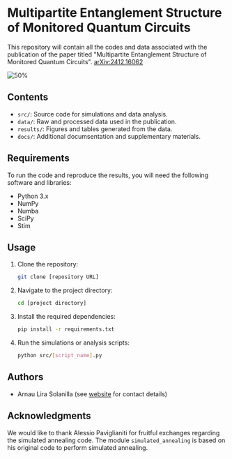 # Multipartite Entanglement Structure of Monitored Quantum Circuits

This repository will contain all the codes and data associated with the publication of the paper titled "Multipartite Entanglement Structure of Monitored Quantum Circuits". [arXiv:2412.16062](https://arxiv.org/abs/2412.16062)

![50%](https://progress-bar.xyz/60?title=Files+uploaded)

## Contents

- `src/`: Source code for simulations and data analysis.
- `data/`: Raw and processed data used in the publication.
- `results/`: Figures and tables generated from the data.
- `docs/`: Additional documsentation and supplementary materials.

## Requirements

To run the code and reproduce the results, you will need the following software and libraries:
- Python 3.x
- NumPy
- Numba
- SciPy
- Stim

## Usage

1. Clone the repository:
    ```bash
    git clone [repository URL]
    ```
2. Navigate to the project directory:
    ```bash
    cd [project directory]
    ```
3. Install the required dependencies:
    ```bash
    pip install -r requirements.txt
    ```
4. Run the simulations or analysis scripts:
    ```bash
    python src/[script_name].py
    ```

## Authors

- Arnau Lira Solanilla (see [website](https://www.qhaos.org/people) for contact details)

## Acknowledgments

We would like to thank Alessio Paviglianiti for fruitful exchanges regarding the simulated annealing code. The module `simulated_annealing` is based on his original code to perform simulated annealing.
